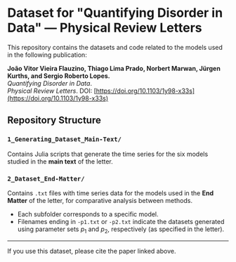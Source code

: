 # Dataset for "Quantifying Disorder in Data" — Physical Review Letters

This repository contains the datasets and code related to the models used in the following publication:

**João Vitor Vieira Flauzino, Thiago Lima Prado, Norbert Marwan, Jürgen Kurths, and Sergio Roberto Lopes.**  
*Quantifying Disorder in Data*.  
*Physical Review Letters*. DOI: [https://doi.org/10.1103/1y98-x33s](https://doi.org/10.1103/1y98-x33s)

## Repository Structure

### `1_Generating_Dataset_Main-Text/`
Contains Julia scripts that generate the time series for the six models studied in the **main text** of the letter.

### `2_Dataset_End-Matter/`
Contains `.txt` files with time series data for the models used in the **End Matter** of the letter, for comparative analysis between methods.

- Each subfolder corresponds to a specific model.
- Filenames ending in `-p1.txt` or `-p2.txt` indicate the datasets generated using parameter sets $p_1$ and $p_2$, respectively (as specified in the letter).

---

If you use this dataset, please cite the paper linked above.
